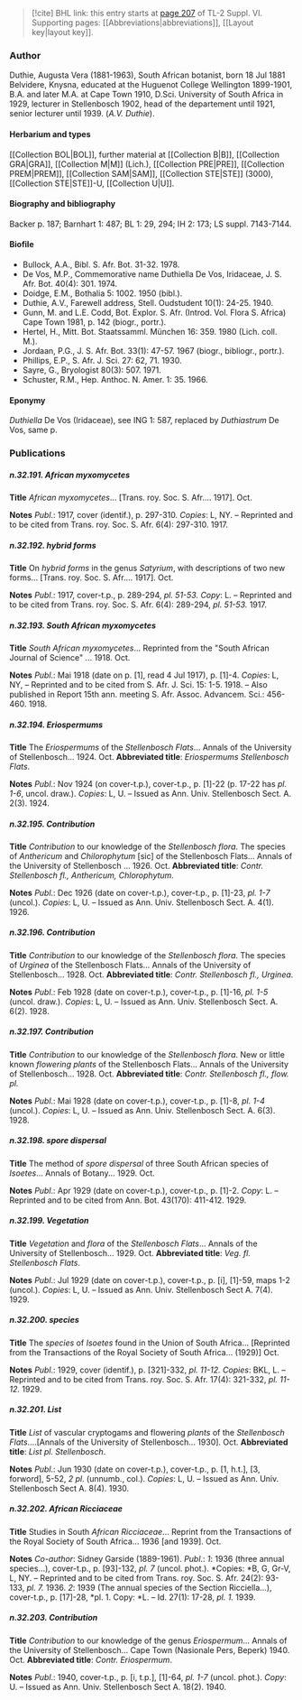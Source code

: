 > [!cite] BHL link: this entry starts at [page 207](https://www.biodiversitylibrary.org/item/103835#page/217/mode/1up) of TL-2 Suppl. VI.
> Supporting pages: [[Abbreviations|abbreviations]], [[Layout key|layout key]].

### Author

Duthie, Augusta Vera (1881-1963), South African botanist, born 18 Jul 1881 Belvidere, Knysna, educated at the Huguenot College Wellington 1899-1901, B.A. and later M.A. at Cape Town 1910, D.Sci. University of South Africa in 1929, lecturer in Stellenbosch 1902, head of the departement until 1921, senior lecturer until 1939. (*A.V. Duthie*).

#### Herbarium and types

[[Collection BOL|BOL]], further material at [[Collection B|B]], [[Collection GRA|GRA]], [[Collection M|M]] (Lich.), [[Collection PRE|PRE]], [[Collection PREM|PREM]], [[Collection SAM|SAM]], [[Collection STE|STE]] (3000), [[Collection STE|STE]]-U, [[Collection U|U]].

#### Biography and bibliography

Backer p. 187; Barnhart 1: 487; BL 1: 29, 294; IH 2: 173; LS suppl. 7143-7144.

#### Biofile

- Bullock, A.A., Bibl. S. Afr. Bot. 31-32. 1978.
- De Vos, M.P., Commemorative name Duthiella De Vos, Iridaceae, J. S. Afr. Bot. 40(4): 301. 1974.
- Doidge, E.M., Bothalia 5: 1002. 1950 (bibl.).
- Duthie, A.V., Farewell address, Stell. Oudstudent 10(1): 24-25. 1940.
- Gunn, M. and L.E. Codd, Bot. Explor. S. Afr. (Introd. Vol. Flora S. Africa) Cape Town 1981, p. 142 (biogr., portr.).
- Hertel, H., Mitt. Bot. Staatssamml. München 16: 359. 1980 (Lich. coll. M.).
- Jordaan, P.G., J. S. Afr. Bot. 33(1): 47-57. 1967 (biogr., bibliogr., portr.).
- Phillips, E.P., S. Afr. J. Sci. 27: 62, 71. 1930.
- Sayre, G., Bryologist 80(3): 507. 1971.
- Schuster, R.M., Hep. Anthoc. N. Amer. 1: 35. 1966.

#### Eponymy

*Duthiella* De Vos (Iridaceae), see ING 1: 587, replaced by *Duthiastrum* De Vos, same p.

### Publications

##### n.32.191. African myxomycetes

**Title**
*African myxomycetes*... \[Trans. roy. Soc. S. Afr.... 1917\]. Oct.

**Notes**
*Publ*.: 1917, cover (identif.), p. 297-310. *Copies*: L, NY. – Reprinted and to be cited from Trans. roy. Soc. S. Afr. 6(4): 297-310. 1917.

##### n.32.192. hybrid forms

**Title**
On *hybrid forms* in the genus *Satyrium*, with descriptions of two new forms... \[Trans. roy. Soc. S. Afr.... 1917\]. Oct.

**Notes**
*Publ*.: 1917, cover-t.p., p. 289-294, *pl. 51-53. Copy*: L. – Reprinted and to be cited from Trans. roy. Soc. S. Afr. 6(4): 289-294, *pl. 51-53.* 1917.

##### n.32.193. South African myxomycetes

**Title**
*South African myxomycetes*... Reprinted from the "South African Journal of Science" ... 1918. Oct.

**Notes**
*Publ*.: Mai 1918 (date on p. \[1\], read 4 Jul 1917), p. \[1\]-4. *Copies*: L, NY, – Reprinted and to be cited from S. Afr. J. Sci. 15: 1-5. 1918. – Also published in Report 15th ann. meeting S. Afr. Assoc. Advancem. Sci.: 456-460. 1918.

##### n.32.194. Eriospermums

**Title**
The *Eriospermums* of the *Stellenbosch Flats*... Annals of the University of Stellenbosch... 1924. Oct.
**Abbreviated title**: *Eriospermums Stellenbosch Flats*.

**Notes**
*Publ*.: Nov 1924 (on cover-t.p.), cover-t.p., p. \[1\]-22 (p. 17-22 has *pl. 1-6*, uncol. draw.).
*Copies*: L, U. – Issued as Ann. Univ. Stellenbosch Sect. A. 2(3). 1924.

##### n.32.195. Contribution

**Title**
*Contribution* to our knowledge of the *Stellenbosch flora*. The species of *Anthericum* and *Chilorophytum* \[sic\] of the Stellenbosch Flats... Annals of the University of Stellenbosch ... 1926. Oct.
**Abbreviated title**: *Contr. Stellenbosch fl., Anthericum, Chlorophytum*.

**Notes**
*Publ*.: Dec 1926 (date on cover-t.p.), cover-t.p., p. \[1\]-23, *pl. 1-7* (uncol.). *Copies*: L, U. – Issued as Ann. Univ. Stellenbosch Sect. A. 4(1). 1926.

##### n.32.196. Contribution

**Title**
*Contribution* to our knowledge of the *Stellenbosch flora*. The species of *Urginea* of the Stellenbosch Flats... Annals of the University of Stellenbosch... 1928. Oct.
**Abbreviated title**: *Contr. Stellenbosch fl., Urginea*.

**Notes**
*Publ*.: Feb 1928 (date on cover-t.p.), cover-t.p., p. \[1\]-16, *pl. 1-5* (uncol. draw.). *Copies*: L, U. – Issued as Ann. Univ. Stellenbosch Sect. A. 6(2). 1928.

##### n.32.197. Contribution

**Title**
*Contribution* to our knowledge of the *Stellenbosch flora*. New or little known *flowering plants* of the Stellenbosch Flats... Annals of the University of Stellenbosch... 1928. Oct.
**Abbreviated title**: *Contr. Stellenbosch fl., flow. pl.*

**Notes**
*Publ*.: Mai 1928 (date on cover-t.p.), cover-t.p., p. \[1\]-8, *pl. 1-4* (uncol.). *Copies*: L, U. – Issued as Ann. Univ. Stellenbosch Sect. A. 6(3). 1928.

##### n.32.198. spore dispersal

**Title**
The method of *spore dispersal* of three South African species of *Isoetes*... Annals of Botany... 1929. Oct.

**Notes**
*Publ*.: Apr 1929 (date on cover-t.p.), cover-t.p., p. \[1\]-2. *Copy*: L. – Reprinted and to be cited from Ann. Bot. 43(170): 411-412. 1929.

##### n.32.199. Vegetation

**Title**
*Vegetation* and *flora* of the *Stellenbosch Flats*... Annals of the University of Stellenbosch... 1929. Oct.
**Abbreviated title**: *Veg. fl. Stellenbosch Flats*.

**Notes**
*Publ*.: Jul 1929 (date on cover-t.p.), cover-t.p., p. \[i\], \[1\]-59, maps 1-2 (uncol.). *Copies*: L, U. – Issued as Ann. Univ. Stellenbosch Sect A. 7(4). 1929.

##### n.32.200. species

**Title**
The *species* of *Isoetes* found in the Union of South Africa... \[Reprinted from the Transactions of the Royal Society of South Africa... (1929)\] Oct.

**Notes**
*Publ*.: 1929, cover (identif.), p. \[321\]-332, *pl. 11-12. Copies*: BKL, L. – Reprinted and to be cited from Trans. roy. Soc. S. Afr. 17(4): 321-332, *pl. 11-12.* 1929.

##### n.32.201. List

**Title**
*List* of vascular cryptogams and flowering *plants* of the *Stellenbosch Flats*....\[Annals of the University of Stellenbosch... 1930\]. Oct.
**Abbreviated title**: *List pl. Stellenbosch*.

**Notes**
*Publ*.: Jun 1930 (date on cover-t.p.), cover-t.p., p. \[1, h.t.\], \[3, forword\], 5-52, *2 pl*. (unnumb., col.). *Copies*: L, U. – Issued as Ann. Univ. Stellenbosch Sect A. 8(4). 1930.

##### n.32.202. African Ricciaceae

**Title**
Studies in South *African Ricciaceae*... Reprint from the Transactions of the Royal Society of South Africa... 1936 \[and 1939\]. Oct.

**Notes**
*Co-author*: Sidney Garside (1889-1961).
*Publ*.: *1*: 1936 (three annual species...), cover-t.p., p. \[93\]-132, *pl. 7* (uncol. phot.). *Copies: *B, G, Gr-V, L, NY. – Reprinted and to be cited from Trans. roy. Soc. S. Afr. 24(2): 93-133, *pl. 7.* 1936.
*2*: 1939 (The annual species of the Section Ricciella...), cover-t.p., p. \[17\]-28, *pl. 1. Copy: *L. – Id. 27(1): 17-28, *pl. 1.* 1939.

##### n.32.203. Contribution

**Title**
*Contribution* to our knowledge of the genus *Eriospermum*... Annals of the University of Stellenbosch... Cape Town (Nasionale Pers, Beperk) 1940. Oct.
**Abbreviated title**: *Contr. Eriospermum*.

**Notes**
*Publ*.: 1940, cover-t.p., p. \[i, t.p.\], \[1\]-64, *pl. 1-7* (uncol. phot.). *Copy*: U. – Issued as Ann. Univ. Stellenbosch Sect A. 18(2). 1940.

